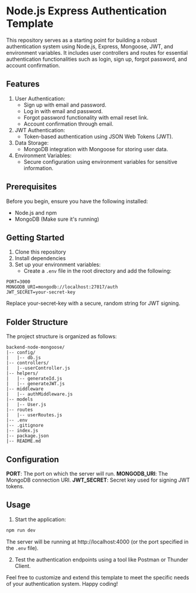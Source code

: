 # Node.js Express Authentication Template

This repository serves as a starting point for building a robust authentication system using Node.js, Express, Mongoose, JWT, and environment variables. It includes user controllers and routes for essential authentication functionalities such as login, sign up, forgot password, and account confirmation.

  
## Features
1. User Authentication:
   - Sign up with email and password.
   - Log in with email and password.
   - Forgot password functionality with email reset link.
   - Account confirmation through email.
2. JWT Authentication:
   - Token-based authentication using JSON Web Tokens (JWT).
3. Data Storage:
   - MongoDB integration with Mongoose for storing user data.
4. Environment Variables:
   - Secure configuration using environment variables for sensitive information.

## Prerequisites

Before you begin, ensure you have the following installed:

- Node.js and npm
- MongoDB (Make sure it's running)

## Getting Started

1. Clone this repository
2. Install dependencies
3. Set up your environment variables:
    - Create a `.env` file in the root directory and add the following:

```
PORT=3000
MONGODB_URI=mongodb://localhost:27017/auth
JWT_SECRET=your-secret-key
```

Replace your-secret-key with a secure, random string for JWT signing.

## Folder Structure

The project structure is organized as follows:

```
backend-node-mongoose/
|-- config/
|   |-- db.js
|-- controllers/
|   |--userController.js
|-- helpers/
|   |-- generateId.js
|   |-- generateJWT.js
|-- middleware
|   |-- authMiddleware.js
|-- models
|   |-- User.js 
|-- routes
|   |-- userRoutes.js
|-- .env
|-- .gitignore
|-- index.js
|-- package.json
|-- README.md
```

## Configuration

**PORT**: The port on which the server will run.
**MONGODB_URI**: The MongoDB connection URI.
**JWT_SECRET**: Secret key used for signing JWT tokens.

## Usage

1. Start the application:

```bash
npm run dev
```

The server will be running at http://localhost:4000 (or the port specified in the `.env` file).

2. Test the authentication endpoints using a tool like Postman or Thunder Client.


Feel free to customize and extend this template to meet the specific needs of your authentication system. Happy coding!